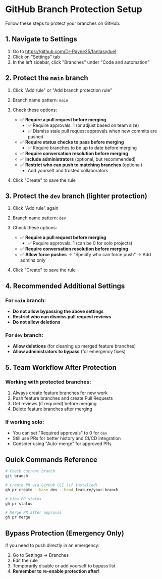 # GitHub Branch Protection Setup

Follow these steps to protect your branches on GitHub:

## 1. Navigate to Settings
1. Go to https://github.com/Dr-Payne25/fantasyduel
2. Click on "Settings" tab
3. In the left sidebar, click "Branches" under "Code and automation"

## 2. Protect the `main` branch
1. Click "Add rule" or "Add branch protection rule"
2. Branch name pattern: `main`
3. Check these options:
   - ✅ **Require a pull request before merging**
     - ✅ Require approvals: 1 (or adjust based on team size)
     - ✅ Dismiss stale pull request approvals when new commits are pushed
   - ✅ **Require status checks to pass before merging**
     - ✅ Require branches to be up to date before merging
   - ✅ **Require conversation resolution before merging**
   - ✅ **Include administrators** (optional, but recommended)
   - ✅ **Restrict who can push to matching branches** (optional)
     - Add yourself and trusted collaborators

4. Click "Create" to save the rule

## 3. Protect the `dev` branch (lighter protection)
1. Click "Add rule" again
2. Branch name pattern: `dev`
3. Check these options:
   - ✅ **Require a pull request before merging**
     - ✅ Require approvals: 1 (can be 0 for solo projects)
   - ✅ **Require conversation resolution before merging**
   - ✅ **Allow force pushes** → "Specify who can force push" → Add admins only

4. Click "Create" to save the rule

## 4. Recommended Additional Settings

### For `main` branch:
- **Do not allow bypassing the above settings**
- **Restrict who can dismiss pull request reviews**
- **Do not allow deletions**

### For `dev` branch:
- **Allow deletions** (for cleaning up merged feature branches)
- **Allow administrators to bypass** (for emergency fixes)

## 5. Team Workflow After Protection

### Working with protected branches:
1. Always create feature branches for new work
2. Push feature branches and create Pull Requests
3. Get reviews (if required) before merging
4. Delete feature branches after merging

### If working solo:
- You can set "Required approvals" to 0 for `dev`
- Still use PRs for better history and CI/CD integration
- Consider using "Auto-merge" for approved PRs

## Quick Commands Reference

```bash
# Check current branch
git branch

# Create PR via GitHub CLI (if installed)
gh pr create --base dev --head feature/your-branch

# View PR status
gh pr status

# Merge PR after approval
gh pr merge
```

## Bypass Protection (Emergency Only)
If you need to push directly in an emergency:
1. Go to Settings → Branches
2. Edit the rule
3. Temporarily disable or add yourself to bypass list
4. **Remember to re-enable protection after!**
